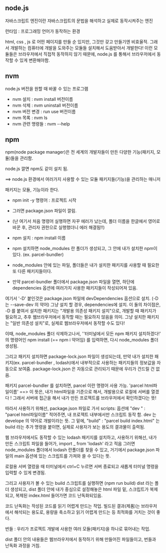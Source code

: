 ## node.js

자바스크립트 엔진이란 자바스크립트의 문법을 해석하고 실제로 동작시켜주는 엔진

런타임 : 프로그래밍 언어가 동작하는 환경



html, css , js 로 어떤 페이지를 만들 순 있지만, 그것만 갖고 만들기엔 비효율적.
그래서 개발하는 컴퓨터에 개발을 도와주는 모듈들 설치해서 도움받아서 개발한다!
이런 모듈들은 브라우저에서 직접적 동작하지 않기 때문에, node.js 를 통해서 브라우저에서 동작할 수 있게 변환해야함.





## nvm

node.js 버전을 원할 때 바꿀 수 있는 프로그램

- nvm 설치 : nvm install 버전이름
- nvm 삭제 : nvm uninstall 버전이름
- nvm 버전 변경 : run use 버전이름
- nvm 목록 : nvm ls
- nvm 관련 명령들 : nvm --help





## npm

npm(node package manager)은 전 세계의 개발자들이 만든 다양한 기능(패키지, 모듈)들을 관리함.

node.js 깔면 npm도 같이 설치 됨.

==> node.js 환경에서 여러가지 사용할 수 있는 모듈 패키지들(기능)을 관리하는 매니저

패키지는 모듈, 기능이라 한다.



- npm init -y 명령어 : 프로젝트 시작

- 그러면 package.json 파일이 깔림. 

- (난 여기서 처음 명령어 실행하면 자꾸 에러가 났는데, 폴더 이름을 한글에서 영어로 바꾼 후, 관리자 권한으로 실행했더니 에러 해결됨!!)

- npm 설치 : npm install 이름

- npm 설치하면 node_modules 란 폴더가 생성되고, 그 안에 내가 설치한 npm이 있다. (ex. parcel-bundler)

- node_modules 안에 있는 파일, 폴더들은 내가 설치한 패키지를 사용할 때 필요한 또 다른 패키지들이다.

- 만약 parcel-bundler 폴더에서 package.json 파일을 열면, 하단에 dependencies 옵션에 여러가지 사용한 패키지들이 작성되어져 있음. 

  

여기서 '-D' 붙인것은 package.json 파일에 devDependencies 옵션으로 설치. (-D 는 --save-dev 의 약어)
그냥 설치 할 경우, dependencies에 설치.
이 둘의 차이점은,
-D 를 붙여서 설치한 패키지는 "개발용 의존성 패키지 설치"으로, 개발할 때 패키지가 필요하고, 추후 웹브라우저에서 동작할 때는 필요하지 않음을 의미.
그냥 설치한 패키지는 "일반 의존성 설치"로, 실제로 웹브라우저에서 동작할 수도 있다!





이때, node_modules 폴더 삭제하고나서, ''터미널에서 모든 npm 패키지 설치하겠다!' 의 명령어인 npm install (== npm i 약어임) 를 입력하면, 다시 node_modules 폴더 생성됨.


그리고 패키지 설치하면 package-lock.json 파일이 생성되는데, 만약 내가 설치한 패키지(ex. parcel-bundler , lodash)에서 내부적으로 사용하는 패키지들의 정보값을 자동으로 보여줌. package-lock.json 은 자동으로 관리되기 때문에 우리가 건드릴 건 없음.

패키지 parcel-bundler 를 설치하면, parcel 이란 명령어 사용 가능.
'parcel html파일이름' ==> 이 뜻은,
내가 html파일을 기준으로 해서, 개발용으로 로컬에 서버를 열겠다 ! 그래서 서버에 접근을 해서 내가 만든 프로젝트를 브라우저에서 확인하겠다는 뜻!

따라서 사용하기 위해선, package.json 파일로 가서 scripts: 옵션에
"dev " : "parcel html파일이름"
적어주면, 내 프로젝트 내부에서만 스크립트 동작 함. dev 는 develope 의 약어로 개발이라는 뜻.
그 밑에, "build" : "parcel build index.html" 는 build 라는 추가 명령을 붙이면, 실제로 사용자가 보는 용도의 결과물이 출력됨.





웹 브라우저에서도 동작할 수 있는 lodash 패키지를 설치하고, 사용하기 위해선,
내가 만든 스크립트 파일을 들어가,
import _ from 'lodash' 라고 적음
그러면 node_modules 폴더에서 lodash 란폴더를 찾을 수 있고, 거기에서 package.json 파일의 main 옵션에 있는 스크립트를 가져와 쓸 수 있다는 뜻.

로컬용 서버 열렸을 때 터미널에서 ctrl+C 누르면 서버 종료되고 새롭게 터미널 명령을 입력할 수 있게 변경됨.

그리고 사용자가 볼 수 있는 build 스크립트를 실행하면 (npm run build) dist 라는 폴더 생성되고, dist 폴더 안에 내가 중심으로 설정해놓은 html 파일 밑, 스크립트가 복제되고, 복제된 index.html 들어가면 코드 난독화되있음.



코드 난독화는 작성된 코드를 읽기 어렵게 만드는 작업. 빌드된 결과(제품)는 브라우저에서 해석되는 용도로, 용량을 축소하고 읽기 어렵게 만드는 등 최적화를 거치는 것이 좋다.

번들 : 우리가 프로젝트 개발에 사용한 여러 모듈(패키지)을 하나로 묶어내는 작업.

dist 폴더 안의 내용들은 웹브라우저에서 동작하기 위해 만들어진 파일들이고, 번들과 난독화 과정을 거침.

